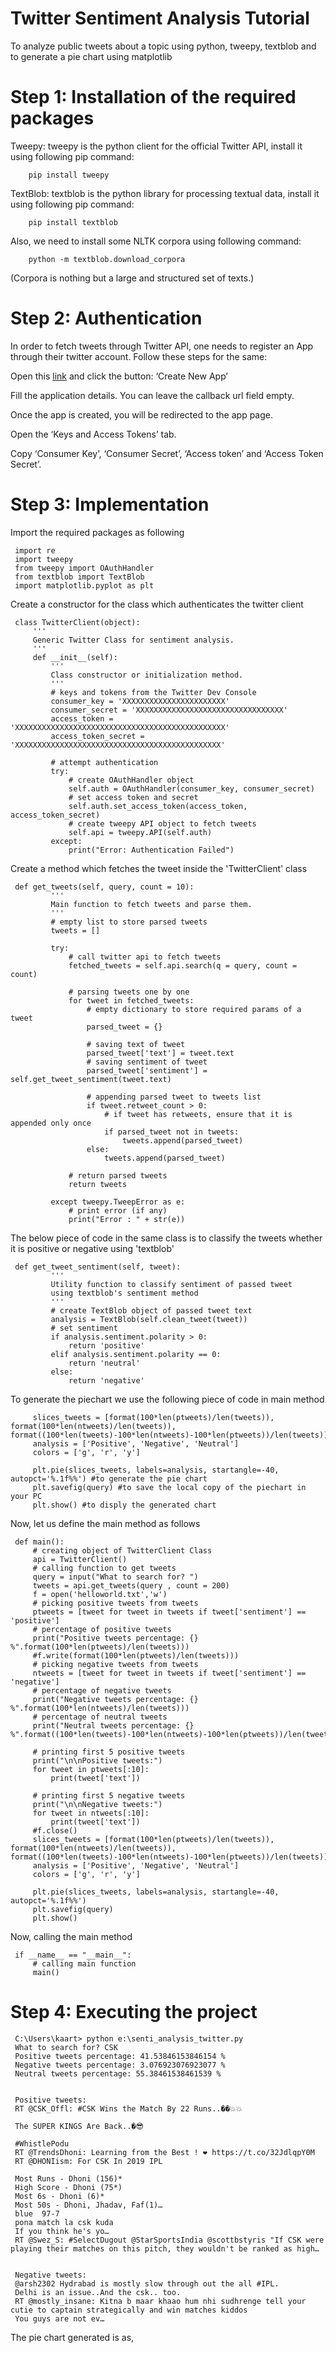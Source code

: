 # Twitter Sentiment Analysis Tutorial
To analyze public tweets about a topic using python, tweepy, textblob and to generate a pie chart using matplotlib

# Step 1: Installation of the required packages

Tweepy: tweepy is the python client for the official Twitter API, install it using following pip command:
     
        pip install tweepy

TextBlob: textblob is the python library for processing textual data, install it using following pip command:

        pip install textblob

Also, we need to install some NLTK corpora using following command:

        python -m textblob.download_corpora

(Corpora is nothing but a large and structured set of texts.)

# Step 2: Authentication

In order to fetch tweets through Twitter API, one needs to register an App through their twitter account. Follow these steps for the same:

Open this [link](https://developer.twitter.com/en/apps) and click the button: ‘Create New App’

Fill the application details. You can leave the callback url field empty.

Once the app is created, you will be redirected to the app page.

Open the ‘Keys and Access Tokens’ tab.

Copy ‘Consumer Key’, ‘Consumer Secret’, ‘Access token’ and ‘Access Token Secret’.

# Step 3: Implementation

Import the required packages as following

     import re 
     import tweepy 
     from tweepy import OAuthHandler 
     from textblob import TextBlob 
     import matplotlib.pyplot as plt

Create a constructor for the class which authenticates the twitter client

     class TwitterClient(object): 
         ''' 
         Generic Twitter Class for sentiment analysis. 
         '''
         def __init__(self): 
             ''' 
             Class constructor or initialization method. 
             '''
             # keys and tokens from the Twitter Dev Console 
             consumer_key = 'XXXXXXXXXXXXXXXXXXXXXXX'
             consumer_secret = 'XXXXXXXXXXXXXXXXXXXXXXXXXXXXXXXXX'
             access_token = 'XXXXXXXXXXXXXXXXXXXXXXXXXXXXXXXXXXXXXXXXXXXXXXX'
             access_token_secret = 'XXXXXXXXXXXXXXXXXXXXXXXXXXXXXXXXXXXXXXXXXXXXXX'

             # attempt authentication 
             try: 
                 # create OAuthHandler object 
                 self.auth = OAuthHandler(consumer_key, consumer_secret) 
                 # set access token and secret 
                 self.auth.set_access_token(access_token, access_token_secret) 
                 # create tweepy API object to fetch tweets 
                 self.api = tweepy.API(self.auth) 
             except: 
                 print("Error: Authentication Failed")
                 
Create a method which fetches the tweet inside the 'TwitterClient' class

     def get_tweets(self, query, count = 10): 
             ''' 
             Main function to fetch tweets and parse them. 
             '''
             # empty list to store parsed tweets 
             tweets = [] 

             try: 
                 # call twitter api to fetch tweets 
                 fetched_tweets = self.api.search(q = query, count = count) 

                 # parsing tweets one by one 
                 for tweet in fetched_tweets: 
                     # empty dictionary to store required params of a tweet 
                     parsed_tweet = {} 

                     # saving text of tweet 
                     parsed_tweet['text'] = tweet.text 
                     # saving sentiment of tweet 
                     parsed_tweet['sentiment'] = self.get_tweet_sentiment(tweet.text) 

                     # appending parsed tweet to tweets list 
                     if tweet.retweet_count > 0: 
                         # if tweet has retweets, ensure that it is appended only once 
                         if parsed_tweet not in tweets: 
                             tweets.append(parsed_tweet) 
                     else: 
                         tweets.append(parsed_tweet) 

                 # return parsed tweets 
                 return tweets 

             except tweepy.TweepError as e: 
                 # print error (if any) 
                 print("Error : " + str(e)) 

The below piece of code in the same class is to classify the tweets whether it is positive or negative using 'textblob'

     def get_tweet_sentiment(self, tweet): 
             ''' 
             Utility function to classify sentiment of passed tweet 
             using textblob's sentiment method 
             '''
             # create TextBlob object of passed tweet text 
             analysis = TextBlob(self.clean_tweet(tweet)) 
             # set sentiment 
             if analysis.sentiment.polarity > 0: 
                 return 'positive'
             elif analysis.sentiment.polarity == 0: 
                 return 'neutral'
             else: 
                 return 'negative'
  
To generate the piechart we use the following piece of code in main method

         slices_tweets = [format(100*len(ptweets)/len(tweets)), format(100*len(ntweets)/len(tweets)), format((100*len(tweets)-100*len(ntweets)-100*len(ptweets))/len(tweets))]
         analysis = ['Positive', 'Negative', 'Neutral']
         colors = ['g', 'r', 'y']

         plt.pie(slices_tweets, labels=analysis, startangle=-40, autopct='%.1f%%') #to generate the pie chart
         plt.savefig(query) #to save the local copy of the piechart in your PC
         plt.show() #to disply the generated chart
    
Now, let us define the main method as follows

     def main(): 
         # creating object of TwitterClient Class 
         api = TwitterClient() 
         # calling function to get tweets
         query = input("What to search for? ")
         tweets = api.get_tweets(query , count = 200) 
         f = open('helloworld.txt','w')
         # picking positive tweets from tweets 
         ptweets = [tweet for tweet in tweets if tweet['sentiment'] == 'positive'] 
         # percentage of positive tweets 
         print("Positive tweets percentage: {} %".format(100*len(ptweets)/len(tweets)))
         #f.write(format(100*len(ptweets)/len(tweets))) 
         # picking negative tweets from tweets 
         ntweets = [tweet for tweet in tweets if tweet['sentiment'] == 'negative'] 
         # percentage of negative tweets 
         print("Negative tweets percentage: {} %".format(100*len(ntweets)/len(tweets))) 
         # percentage of neutral tweets 
         print("Neutral tweets percentage: {} %".format((100*len(tweets)-100*len(ntweets)-100*len(ptweets))/len(tweets))) 

         # printing first 5 positive tweets 
         print("\n\nPositive tweets:") 
         for tweet in ptweets[:10]: 
             print(tweet['text']) 

         # printing first 5 negative tweets 
         print("\n\nNegative tweets:") 
         for tweet in ntweets[:10]: 
             print(tweet['text']) 
         #f.close()
         slices_tweets = [format(100*len(ptweets)/len(tweets)), format(100*len(ntweets)/len(tweets)), format((100*len(tweets)-100*len(ntweets)-100*len(ptweets))/len(tweets))]
         analysis = ['Positive', 'Negative', 'Neutral']
         colors = ['g', 'r', 'y']

         plt.pie(slices_tweets, labels=analysis, startangle=-40, autopct='%.1f%%')
         plt.savefig(query)
         plt.show()

Now, calling the main method

     if __name__ == "__main__": 
         # calling main function 
         main() 

# Step 4: Executing the project

     C:\Users\kaart> python e:\senti_analysis_twitter.py
     What to search for? CSK
     Positive tweets percentage: 41.53846153846154 %
     Negative tweets percentage: 3.076923076923077 %
     Neutral tweets percentage: 55.38461538461539 %


     Positive tweets:
     RT @CSK_Offl: #CSK Wins the Match By 22 Runs..��💥💥

     The SUPER KINGS Are Back..�😎

     #WhistlePodu
     RT @TrendsDhoni: Learning from the Best ! ❤️ https://t.co/32JdlqpY0M
     RT @DHONIism: For CSK In 2019 IPL

     Most Runs - Dhoni (156)*
     High Score - Dhoni (75*)
     Most 6s - Dhoni (6)*
     Most 50s - Dhoni, Jhadav, Faf(1)…
     blue  97-7
     pona match la csk kuda
     If you think he's yo…
     RT @Swez_S: #SelectDugout @StarSportsIndia @scottbstyris "If CSK were playing their matches on this pitch, they wouldn't be ranked as high…


     Negative tweets:
     @arsh2302 Hydrabad is mostly slow through out the all #IPL.
     Delhi is an issue..And the csk.. too.
     RT @mostly_insane: Kitna b maar khaao hum nhi sudhrenge tell your cutie to captain strategically and win matches kiddos
     You guys are not ev…

The pie chart generated is as,

